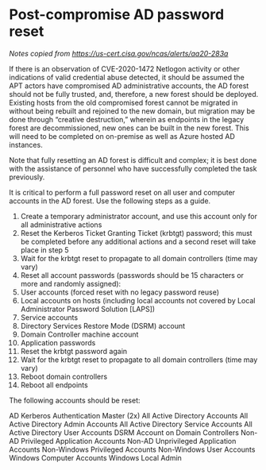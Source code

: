 # Post-compromise AD password reset 

_Notes copied from https://us-cert.cisa.gov/ncas/alerts/aa20-283a_

If there is an observation of CVE-2020-1472 Netlogon activity or other indications of valid credential abuse detected, it should be assumed the APT actors have compromised AD administrative accounts, the AD forest should not be fully trusted, and, therefore, a new forest should be deployed. Existing hosts from the old compromised forest cannot be migrated in without being rebuilt and rejoined to the new domain, but migration may be done through “creative destruction,” wherein as endpoints in the legacy forest are decommissioned, new ones can be built in the new forest. This will need to be completed on on-premise as well as Azure hosted AD instances.

Note that fully resetting an AD forest is difficult and complex; it is best done with the assistance of personnel who have successfully completed the task previously.

It is critical to perform a full password reset on all user and computer accounts in the AD forest. Use the following steps as a guide.

1. Create a temporary administrator account, and use this account only for all administrative actions
2. Reset the Kerberos Ticket Granting Ticket (krbtgt) password; this must be completed before any additional actions and a second reset will take place in step 5
3. Wait for the krbtgt reset to propagate to all domain controllers (time may vary)
4. Reset all account passwords (passwords should be 15 characters or more and randomly assigned):
5. User accounts (forced reset with no legacy password reuse)
6. Local accounts on hosts (including local accounts not covered by Local Administrator Password Solution [LAPS])
7. Service accounts
8. Directory Services Restore Mode (DSRM) account
9. Domain Controller machine account
10. Application passwords
11. Reset the krbtgt password again
12. Wait for the krbtgt reset to propagate to all domain controllers (time may vary)
13. Reboot domain controllers
14. Reboot all endpoints

The following accounts should be reset:

AD Kerberos Authentication Master (2x)
All Active Directory Accounts
All Active Directory Admin Accounts
All Active Directory Service Accounts
All Active Directory User Accounts
DSRM Account on Domain Controllers
Non-AD Privileged Application Accounts
Non-AD Unprivileged Application Accounts
Non-Windows Privileged Accounts
Non-Windows User Accounts
Windows Computer Accounts
Windows Local Admin
